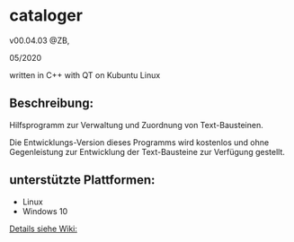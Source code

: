 # cataloger 
v00.04.03 @ZB, 

05/2020 

written in C++ with QT on Kubuntu Linux

## Beschreibung:
Hilfsprogramm zur Verwaltung und Zuordnung von Text-Bausteinen.

Die Entwicklungs-Version dieses Programms wird kostenlos und ohne Gegenleistung zur Entwicklung der Text-Bausteine zur Verfügung gestellt.

## unterstützte Plattformen:
* Linux
* Windows 10

[Details siehe Wiki: ](https://github.com/Zheng-Bote/itis-cataloger/wiki)
